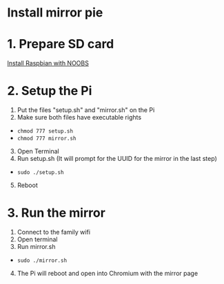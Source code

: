 Install mirror pie
==================

# 1. Prepare SD card

[Install Raspbian with NOOBS](https://www.raspberrypi.org/help/noobs-setup/)

# 2. Setup the Pi

1. Put the files "setup.sh" and "mirror.sh" on the Pi
2. Make sure both files have executable rights
  - `chmod 777 setup.sh`
  - `chmod 777 mirror.sh`
3. Open Terminal
4. Run setup.sh (It will prompt for the UUID for the mirror in the last step)
  - `sudo ./setup.sh`
5. Reboot

# 3. Run the mirror

1. Connect to the family wifi
2. Open terminal
3. Run mirror.sh
  - `sudo ./mirror.sh`
4. The Pi will reboot and open into Chromium with the mirror page

